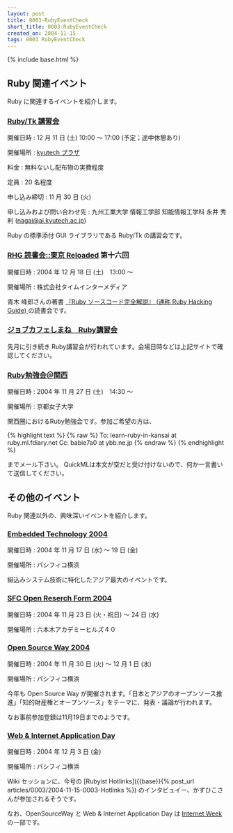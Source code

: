 ```yaml
---
layout: post
title: 0003-RubyEventCheck
short_title: 0003-RubyEventCheck
created_on: 2004-11-15
tags: 0003 RubyEventCheck
---
```

{% include base.html %}


## Ruby 関連イベント

Ruby に関連するイベントを紹介します。

### [Ruby/Tk 講習会](http://blade.nagaokaut.ac.jp/cgi-bin/scat.rb/ruby/ruby-list/40162)

開催日時 
:  12 月 11 日 (土)  10:00 〜 17:00 (予定；途中休憩あり)

開催場所 
:  [kyutech プラザ](http://www.kyutech.ac.jp/plaza/)

料金 
:  無料ないし配布物の実費程度

定員 
:  20 名程度

申し込み締切 
:  11 月 30 日 (火)

申し込みおよび問い合わせ先 
:  九州工業大学 情報工学部 知能情報工学科 永井 秀利 (nagai@ai.kyutech.ac.jp)

Ruby の標準添付 GUI ライブラリである Ruby/Tk の講習会です。

### [RHG 読書会::東京 Reloaded](http://pub.cozmixng.org/~the-rwiki/rw-cgi.rb?cmd=view;name=RHG%C6%C9%BD%F1%B2%F1%3A%3A%C5%EC%B5%FE+Reloaded) 第十六回

開催日時 
:  2004 年 12 月 18 日 (土)　13:00 〜

開催場所 
:  株式会社タイムインターメディア

青木 峰郎さんの著書 [『Ruby ソースコード完全解説』 (通称 Ruby Hacking Guide) ](http://i.loveruby.net/ja/rhg/)の読書会です。

### [ジョブカフェしまね　Ruby講習会 ](http://www.jobcafe-shimane.jp/ruby20041001.html)

先月に引き続き Ruby講習会が行われています。会場日時などは上記サイトで確認してください。

### [Ruby勉強会＠関西](http://jp.rubyist.net/?RubyCircle#l1)

開催日時 
:  2004 年 11 月 27 日 (土)　14:30 〜

開催場所 
:  京都女子大学

関西圏におけるRuby勉強会です。参加ご希望の方は、

{% highlight text %}
{% raw %}
  To: learn-ruby-in-kansai at ruby.ml.fdiary.net
  Cc: babie7a0 at ybb.ne.jp
{% endraw %}
{% endhighlight %}


までメール下さい。 QuickMLは本文が空だと受け付けないので、何か一言書いて送信してください。

## その他のイベント

Ruby 関連以外の、興味深いイベントを紹介します。

### [Embedded Technology 2004](http://www.jasa.or.jp/et/)

開催日時 
:  2004 年 11 月 17 日 (水) 〜 19 日 (金)

開催場所 
:  パシフィコ横浜

組込みシステム技術に特化したアジア最大のイベントです。

### [SFC Open Reserch Form 2004](http://orf.sfc.keio.ac.jp/)

開催日時 
:  2004 年 11 月 23 日 (火・祝日) 〜 24 日 (水)

開催場所 
:  六本木アカデミーヒルズ４０

### [Open Source Way 2004](http://osdn.jp/event/osway2004/)

開催日時
:  2004 年 11 月 30 日 (火) 〜 12 月 1 日 (水)

開催場所
:  パシフィコ横浜

今年も Open Source Way が開催されます。「日本とアジアのオープンソース推進」「知的財産権とオープンソース」をテーマに、発表・議論が行われます。

なお事前参加登録は11月19日までのようです。

### [ Web &amp; Internet Application Day](http://www.jus.or.jp/events/wiad/)

開催日時
:  2004 年 12 月 3 日 (金)

開催場所
:  パシフィコ横浜

Wiki セッションに、今号の [Rubyist Hotlinks]({{base}}{% post_url articles/0003/2004-11-15-0003-Hotlinks %}) のインタビュイー、かずひこさんが参加されるそうです。

なお、OpenSourceWay と Web &amp; Internet Application Day は [Internet Week](http://www.internetweek.jp/) の一部です。


